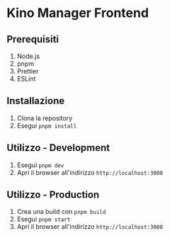 # Kino Manager Frontend

## Prerequisiti

1. Node.js
2. pnpm
3. Prettier
4. ESLint

## Installazione

1. Clona la repository
2. Esegui `pnpm install`

## Utilizzo - Development

1. Esegui `pnpm dev`
2. Apri il browser all'indirizzo `http://localhost:3000`

## Utilizzo - Production

1. Crea una build con `pnpm build`
2. Esegui `pnpm start`
3. Apri il browser all'indirizzo `http://localhost:3000`
